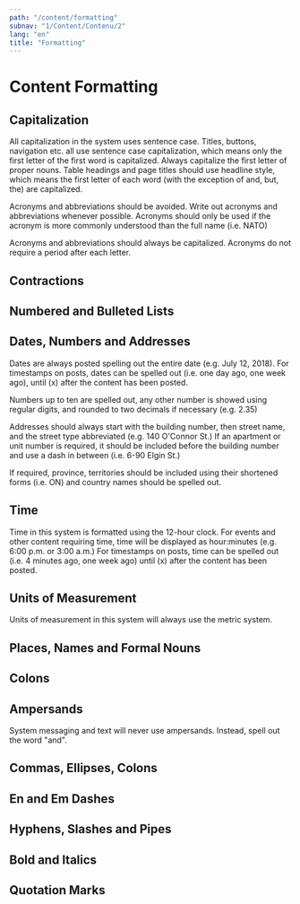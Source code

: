 ```yaml
---
path: "/content/formatting"
subnav: "1/Content/Contenu/2"
lang: "en"
title: "Formatting"
---
```


# Content Formatting

## Capitalization

All capitalization in the system uses sentence case. Titles, buttons, navigation etc. all use sentence case capitalization, which means only the first letter of the first word is capitalized. Always capitalize the first letter of proper nouns. Table headings and page titles should use headline style, which means the first letter of each word (with the exception of and, but, the) are capitalized.

Acronyms and abbreviations should be avoided. Write out acronyms and abbreviations whenever possible. Acronyms should only be used if  the acronym is more commonly understood than the full name (i.e. NATO)

Acronyms and abbreviations should always be capitalized. Acronyms do not require a period after each letter.

## Contractions

## Numbered and Bulleted Lists

## Dates, Numbers and Addresses

Dates are always posted spelling out the entire date (e.g. July 12, 2018). For timestamps on posts, dates can be spelled out (i.e. one day ago, one week ago), until (x) after the content has been posted.

Numbers up to ten are spelled out, any other number is showed using regular digits, and rounded to two decimals if necessary (e.g. 2.35)

Addresses should always start with the building number, then street name, and the street type abbreviated (e.g. 140 O'Connor St.) If an apartment or unit number is required, it should be included before the building number and use a dash in between (i.e. 6-90 Elgin St.)

If required, province, territories should be included using their shortened forms (i.e. ON) and country names should be spelled out.

## Time

Time in this system is formatted using the 12-hour clock. For events and other content requiring time, time will be displayed as hour:minutes (e.g. 6:00 p.m. or 3:00 a.m.) For timestamps on posts, time can be spelled out  (i.e. 4 minutes ago, one week ago) until (x) after the content has been posted.  

## Units of Measurement

Units of measurement in this system will always use the metric system.

## Places, Names and Formal Nouns

## Colons

## Ampersands

System messaging and text will never use ampersands. Instead, spell out the word "and".

## Commas, Ellipses, Colons

## En and Em Dashes

## Hyphens, Slashes and Pipes

## Bold and Italics

## Quotation Marks
